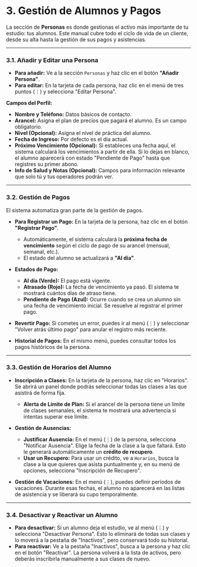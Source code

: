# 3. Gestión de Alumnos y Pagos

La sección de **Personas** es donde gestionas el activo más importante de tu estudio: tus alumnos. Este manual cubre todo el ciclo de vida de un cliente, desde su alta hasta la gestión de sus pagos y asistencias.

---

### 3.1. Añadir y Editar una Persona

*   **Para añadir:** Ve a la sección `Personas` y haz clic en el botón **"Añadir Persona"**.
*   **Para editar:** En la tarjeta de cada persona, haz clic en el menú de tres puntos (⋮) y selecciona "Editar Persona".

**Campos del Perfil:**
*   **Nombre y Teléfono:** Datos básicos de contacto.
*   **Arancel:** Asigna el plan de precios que pagará el alumno. Es un campo obligatorio.
*   **Nivel (Opcional):** Asigna el nivel de práctica del alumno.
*   **Fecha de Ingreso:** Por defecto es el día actual.
*   **Próximo Vencimiento (Opcional):** Si estableces una fecha aquí, el sistema calculará los vencimientos a partir de ella. Si lo dejas en blanco, el alumno aparecerá con estado "Pendiente de Pago" hasta que registres su primer abono.
*   **Info de Salud y Notas (Opcional):** Campos para información relevante que solo tú y tus operadores podrán ver.

---

### 3.2. Gestión de Pagos

El sistema automatiza gran parte de la gestión de pagos.

*   **Para Registrar un Pago:** En la tarjeta de la persona, haz clic en el botón **"Registrar Pago"**.
    *   Automáticamente, el sistema calculará la **próxima fecha de vencimiento** según el ciclo de pago de su arancel (mensual, semanal, etc.).
    *   El estado del alumno se actualizará a **"Al día"**.

*   **Estados de Pago:**
    *   **Al día (Verde):** El pago está vigente.
    *   **Atrasado (Rojo):** La fecha de vencimiento ya pasó. El sistema te mostrará cuántos días de atraso tiene.
    *   **Pendiente de Pago (Azul):** Ocurre cuando se crea un alumno sin una fecha de vencimiento inicial. Se resuelve al registrar el primer pago.

*   **Revertir Pago:** Si cometes un error, puedes ir al menú (⋮) y seleccionar "Volver atrás último pago" para anular el registro más reciente.

*   **Historial de Pagos:** En el mismo menú, puedes consultar todos los pagos históricos de la persona.

---

### 3.3. Gestión de Horarios del Alumno

*   **Inscripción a Clases:** En la tarjeta de la persona, haz clic en "Horarios". Se abrirá un panel donde podrás seleccionar todas las clases a las que asistirá de forma fija.
    *   **Alerta de Límite de Plan:** Si el arancel de la persona tiene un límite de clases semanales, el sistema te mostrará una advertencia si intentas superar ese límite.

*   **Gestión de Ausencias:**
    *   **Justificar Ausencia:** En el menú (⋮) de la persona, selecciona "Notificar Ausencia". Elige la fecha de la clase a la que faltará. Esto le generará automáticamente un **crédito de recupero**.
    *   **Usar un Recupero:** Para usar un crédito, ve a `Horarios`, busca la clase a la que quieres que asista puntualmente y, en su menú de opciones, selecciona "Inscripción de Recupero".

*   **Gestión de Vacaciones:** En el menú (⋮), puedes definir períodos de vacaciones. Durante esas fechas, el alumno no aparecerá en las listas de asistencia y se liberará su cupo temporalmente.

---

### 3.4. Desactivar y Reactivar un Alumno

*   **Para desactivar:** Si un alumno deja el estudio, ve al menú (⋮) y selecciona "Desactivar Persona". Esto lo eliminará de todas sus clases y lo moverá a la pestaña de "Inactivos", pero conservará todo su historial.
*   **Para reactivar:** Ve a la pestaña "Inactivos", busca a la persona y haz clic en el botón "Reactivar". La persona volverá a la lista de activos, pero deberás inscribirla manualmente a sus clases de nuevo.
